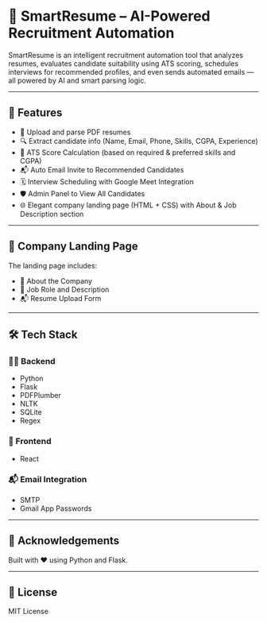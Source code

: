 
# 💼 SmartResume – AI-Powered Recruitment Automation

SmartResume is an intelligent recruitment automation tool that analyzes resumes, evaluates candidate suitability using ATS scoring, schedules interviews for recommended profiles, and even sends automated emails — all powered by AI and smart parsing logic.

---

## 🚀 Features

- 📄 Upload and parse PDF resumes  
- 🔍 Extract candidate info (Name, Email, Phone, Skills, CGPA, Experience)  
- 🎯 ATS Score Calculation (based on required & preferred skills and CGPA)  
- 📬 Auto Email Invite to Recommended Candidates  
- 🗓️ Interview Scheduling with Google Meet Integration  
- 🛡️ Admin Panel to View All Candidates  
- 🌐 Elegant company landing page (HTML + CSS) with About & Job Description section  

---

## 🏢 Company Landing Page

The landing page includes:

- 🧾 About the Company  
- 💼 Job Role and Description  
- 📬 Resume Upload Form  

---

## 🛠️ Tech Stack

### 👨‍💻 Backend
- Python  
- Flask  
- PDFPlumber  
- NLTK  
- SQLite  
- Regex  

### 💅 Frontend
- React 

### 📬 Email Integration
- SMTP  
- Gmail App Passwords  

---

## 🙌 Acknowledgements

Built with ❤️ using Python and Flask.

---

## 📜 License

MIT License
